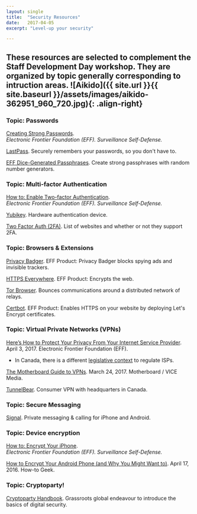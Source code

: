 ```yaml
---
layout: single
title:  "Security Resources"
date:   2017-04-05
excerpt: "Level-up your security"

---
```

 
These resources are selected to complement the Staff Development Day workshop. They are organized by topic generally corresponding to intruction areas.
![Aikido]({{ site.url }}{{ site.baseurl }}/assets/images/aikido-362951_960_720.jpg){: .align-right}
---

### Topic: Passwords

[Creating Strong Passwords](https://ssd.eff.org/en/module/creating-strong-passwords).  
_Electronic Frontier Foundation (EFF). Surveillance Self-Defense._

[LastPass](https://www.lastpass.com/how-it-works).
Securely remembers your passwords, so you don't have to.

[EFF Dice-Generated Passphrases](https://www.eff.org/dice).
Create strong passphrases with random number generators.

### Topic: Multi-factor Authentication

[How to: Enable Two-factor Authentication](https://ssd.eff.org/en/module/how-enable-two-factor-authentication).  
_Electronic Frontier Foundation (EFF). Surveillance Self-Defense._

[Yubikey](https://www.yubico.com/products/yubikey-hardware/).
Hardware authentication device.

[Two Factor Auth (2FA)](https://twofactorauth.org/).
List of websites and whether or not they support 2FA.

### Topic: Browsers & Extensions

[Privacy Badger](https://www.eff.org/privacybadger).
EFF Product: Privacy Badger blocks spying ads and invisible trackers. 

[HTTPS Everywhere](https://www.eff.org/HTTPS-EVERYWHERE).
EFF Product: Encrypts the web.

[Tor Browser](https://www.torproject.org/projects/torbrowser.html.en).
Bounces communications around a distributed network of relays.

[Certbot](https://certbot.eff.org/).
EFF Product: Enables HTTPS on your website by deploying Let's Encrypt certificates.

### Topic: Virtual Private Networks (VPNs)

[Here’s How to Protect Your Privacy From Your Internet Service Provider](https://www.eff.org/deeplinks/2017/04/heres-how-protect-your-privacy-your-internet-service-provider).
April 3, 2017. Electronic Frontier Foundation (EFF). 
+ In Canada, there is a different [legislative context](http://www.cbc.ca/news/technology/us-fcc-internet-privacy-legislation-marketing-ads-canada-1.4046512) to regulate ISPs.

[The Motherboard Guide to VPNs](https://motherboard.vice.com/en_us/article/the-best-vpns-ranked).
March 24, 2017. Motherboard / VICE Media.

[TunnelBear](https://www.tunnelbear.com/privacy-policy).
Consumer VPN with headquarters in Canada.

### Topic: Secure Messaging

[Signal](https://whispersystems.org/).
Private messaging & calling for iPhone and Android.

### Topic: Device encryption

[How to: Encrypt Your iPhone](https://ssd.eff.org/en/module/how-encrypt-your-iphone).  
_Electronic Frontier Foundation (EFF). Surveillance Self-Defense._

[How to Encrypt Your Android Phone (and Why You Might Want to)](https://www.howtogeek.com/141953/how-to-encrypt-your-android-phone-and-why-you-might-want-to/).
April 17, 2016. How-to Geek.

### Topic: Cryptoparty!

[Cryptoparty Handbook](https://www.cryptoparty.in/learn/handbook).
Grassroots global endeavour to introduce the basics of digital security.
